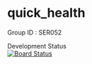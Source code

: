 # quick_health
Group ID : SER052

Development Status<br/>
[![Board Status](https://dev.azure.com/it20089436/b74471b0-c697-4875-a0bc-1b0da065e017/a4b2f6d7-3cf1-496e-a15c-5642f50d1d04/_apis/work/boardbadge/9a9220aa-482c-4c0a-be74-e2257fab43fd?columnOptions=1)](https://dev.azure.com/it20089436/b74471b0-c697-4875-a0bc-1b0da065e017/_boards/board/t/a4b2f6d7-3cf1-496e-a15c-5642f50d1d04/Microsoft.RequirementCategory/)


